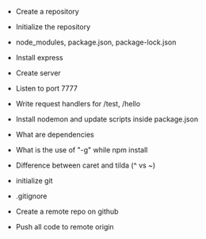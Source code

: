 - Create a repository
- Initialize the repository
- node_modules, package.json, package-lock.json
- Install express
- Create server
- Listen to port 7777
- Write request handlers for /test, /hello
- Install nodemon and update scripts inside package.json
- What are dependencies
- What is the use of "-g" while npm install
- Difference between caret and tilda (^ vs ~)

- initialize git
- .gitignore
- Create a remote repo on github
- Push all code to remote origin
